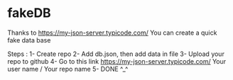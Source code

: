 # fakeDB
Thanks to https://my-json-server.typicode.com/ 
You can create a quick fake data base 

Steps : 
  1- Create repo 
  2- Add db.json, then add data in file
  3- Upload your repo to github 
  4- Go to this link https://my-json-server.typicode.com/ Your user name  / Your repo name 
  5- DONE ^_^  
  
  
